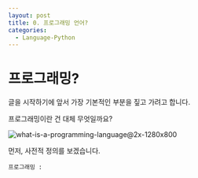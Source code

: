 ```yaml
---
layout: post
title: 0. 프로그래밍 언어?
categories:
  - Language-Python
---
```


# 프로그래밍?

글을 시작하기에 앞서 가장 기본적인 부분을 짚고 가려고 합니다.

프로그래밍이란 건 대체 무엇일까요?

![what-is-a-programming-language@2x-1280x800](https://user-images.githubusercontent.com/44010902/63097182-beec1800-bfaa-11e9-9185-77e7448ee29b.png)

먼저, 사전적 정의를 보겠습니다.

```
프로그래밍 :
```
